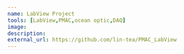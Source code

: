 ```yaml
---
name: LabView Project
tools: [LabView,PMAC,ocean optic,DAQ]
image:
description: 
external_url: https://github.com/lin-tea/PMAC_LabView  
---
```

